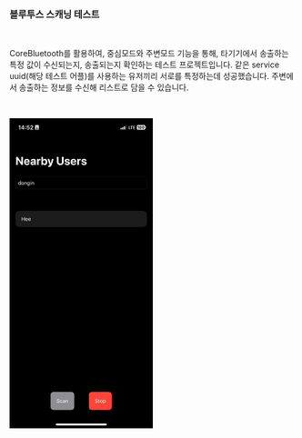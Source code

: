 ### 블루투스 스캐닝 테스트

<br>

CoreBluetooth를 활용하여, 중심모드와 주변모드 기능을 통해, 타기기에서 송출하는 특정 값이 수신되는지, 송출되는지 확인하는 테스트 프로젝트입니다.
같은 service uuid(해당 테스트 어플)를 사용하는 유저끼리 서로를 특정하는데 성공했습니다.
주변에서 송출하는 정보를 수신해 리스트로 담을 수 있습니다.

<br>

<p align="left">
<img width="50%" src="readme_assets/screen1.jpeg"/>
</p>

